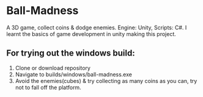 # Ball-Madness
A 3D game, collect coins &amp; dodge enemies. Engine: Unity, Scripts: C#.
I learnt the basics of game development in unity making this project.
## For trying out the windows build:
1. Clone or download repository
2. Navigate to builds/windows/ball-madness.exe
3. Avoid the enemies(cubes) & try collecting as many coins as you can, try not to fall off the platform.
